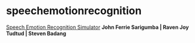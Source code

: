 # speechemotionrecognition


[Speech Emotion Recognition Simulator](https://actuallymeferrie-speechemotionrecognition-main-app-unvknk.streamlitapp.com)
**John Ferrie Sarigumba | Raven Joy Tudtud | Steven Badang**
